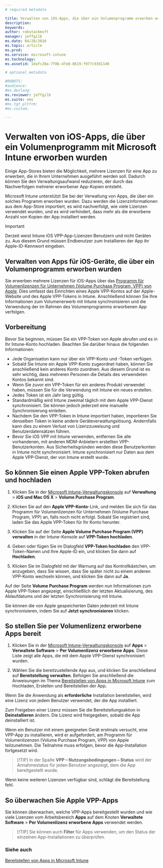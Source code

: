 ```yaml
---
# required metadata

title: Verwalten von iOS-Apps, die über ein Volumenprogramm erworben wurden | Microsoft Intune
description:
keywords:
author: robstackmsft
manager: jeffgilb
ms.date: 04/28/2016
ms.topic: article
ms.prod:
ms.service: microsoft-intune
ms.technology:
ms.assetid: 1dafc28a-7f8b-4fe0-8619-f977c93d1140

# optional metadata

#ROBOTS:
#audience:
#ms.devlang:
ms.reviewer: jeffgilb
ms.suite: ems
#ms.tgt_pltfrm:
#ms.custom:

---
```


# Verwalten von iOS-Apps, die über ein Volumenprogramm mit Microsoft Intune erworben wurden
Einige App-Stores bieten die Möglichkeit, mehrere Lizenzen für eine App zu erwerben, die in Ihrem Unternehmen ausgeführt werden soll. Dadurch können Sie den Verwaltungsaufwand reduzieren, der durch das Nachverfolgen mehrerer erworbener App-Kopien entsteht.

Microsoft Intune unterstützt Sie bei der Verwaltung von Apps, die über ein solches Programm erworben wurden. Dazu werden die Lizenzinformationen aus dem App-Store importiert, es wird nachverfolgt, wie viele Lizenzen verwendet wurden, und es wird verhindert, dass mehr als die erworbene Anzahl von Kopien der App installiert werden.

> [!Important]
> Derzeit weist Intune iOS VPP-App-Lizenzen Benutzern und nicht Geräten zu. Aus diesem Grund müssen Endbenutzer zum Installieren der App ihr Apple-ID-Kennwort eingeben.

## Verwalten von Apps für iOS-Geräte, die über ein Volumenprogramm erworben wurden
Sie erwerben mehrere Lizenzen für iOS-Apps über das [Programm für Volumenlizenzen für Unternehmen (Volume Purchase Program, VPP) von Apple](http://www.apple.com/business/vpp/). Dies umfasst das Einrichten eines Apple VPP-Kontos auf der Apple-Website und des Apple VPP-Tokens in Intune.  Anschließend können Sie Ihre Informationen zum Volumenerwerb mit Intune synchronisieren und die Verwendung der im Rahmen des Volumenprogramms erworbenen App verfolgen.

## Vorbereitung
Bevor Sie beginnen, müssen Sie ein VPP-Token von Apple abrufen und es in Ihr Intune-Konto hochladen. Beachten Sie darüber hinaus die folgenden Informationen:

* Jede Organisation kann nur über ein VPP-Konto und -Token verfügen.
* Sobald Sie Intune ein Apple VPP-Konto zugeordnet haben, können Sie anschließend kein anderes Konto zuordnen. Aus diesem Grund ist es sehr wichtig, dass mehreren Personen die Details des verwendeten Kontos bekannt sind.
* Wenn Sie zuvor ein VPP-Token für ein anderes Produkt verwendet haben, müssen Sie für die Verwendung mit Intune ein neues erstellen.
* Jedes Token ist ein Jahr lang gültig.
* Standardmäßig wird Intune zweimal täglich mit dem Apple VPP-Dienst synchronisiert. Sie können jedoch jederzeit eine manuelle Synchronisierung einleiten.
* Nachdem Sie den VPP-Token in Intune importiert haben, importieren Sie denselben Token in keine andere Geräteverwaltungslösung. Andernfalls kann dies zu einem Verlust von Lizenzzuweisung und Benutzerdatensätzen führen.
* Bevor Sie iOS VPP mit Intune verwenden, entfernen Sie alle vorhandenen, mit anderen MDM-Anbietern erstellten VPP-Benutzerkonten. Aus Sicherheitsgründen werden diese Benutzerkonten in Intune nicht synchronisiert. Intune synchronisiert nur Daten aus dem Apple VPP-Dienst, der von Intune erstellt wurde. 

## So können Sie einen Apple VPP-Token abrufen und hochladen

1.  Klicken Sie in der [Microsoft Intune-Verwaltungskonsole](https://manage.microsoft.com) auf **Verwaltung** &gt; **iOS und Mac OS X** &gt; **Volume Purchase Program**.

2.  Klicken Sie auf den **Apple VPP-Konto**-Link, und melden Sie sich für das Programm für Volumenlizenzen für Unternehmen (Volume Purchase Program, VPP) an, falls noch nicht erfolgt. Sobald Sie registriert sind, laden Sie das Apple VPP-Token für Ihr Konto herunter.

3.  Klicken Sie auf der Seite **Apple Volume Purchase Program (VPP) verwalten** in der Intune-Konsole auf **VPP-Token hochladen**.

4.  Geben oder fügen Sie im Dialogfeld **VPP-Token hochladen** den VPP-Token-Namen und Ihre Apple-ID ein, und klicken Sie dann auf **Hochladen**.

5.  Klicken Sie im Dialogfeld mit der Warnung auf das Kontrollkästchen, um anzugeben, dass Sie wissen, dass Sie später nicht zu einem anderen VPP-Konto wechseln können, und klicken Sie dann auf **Ja**.

Auf der Seite **Volume Purchase Program** werden nun Informationen zum Apple VPP-Token angezeigt, einschließlich der letzten Aktualisierung, des Ablaufdatums und der letzten Synchronisierung mit Intune.

Sie können die von Apple gespeicherten Daten jederzeit mit Intune synchronisieren, indem Sie auf **Jetzt synchronisieren** klicken.

## So stellen Sie per Volumenlizenz erworbene Apps bereit

1.  Klicken Sie in der [Microsoft Intune-Verwaltungskonsole](https://manage.microsoft.com) auf **Apps** &gt; **Verwaltete Software** &gt; **Per Volumenlizenz erworbene Apps**. Diese Liste zeigt alle Apps, die mit dem Apple VPP-Dienst synchronisiert wurden.

2.  Wählen Sie die bereitzustellende App aus, und klicken Sie anschließend auf **Bereitstellung verwalten**. Befolgen Sie anschließend die Anweisungen im Thema [Bereitstellen von Apps in Microsoft Intune](deploy-apps-in-microsoft-intune.md) zum Hochladen, Erstellen und Bereitstellen der App.

Wenn Sie die Anwendung als **erforderliche** Installation bereitstellen, wird eine Lizenz von jedem Benutzer verwendet, der die App installiert.

Zum Freigeben einer Lizenz müssen Sie die Bereitstellungsaktion in **Deinstallieren** ändern. Die Lizenz wird freigegeben, sobald die App deinstalliert ist.

Wenn ein Benutzer mit einem geeigneten Gerät erstmals versucht, eine VPP-App zu installieren, wird er aufgefordert, am Programm für Volumenlizenzen (Volume Purchase Program, VPP) von Apple teilzunehmen. Die Teilnahme muss erfolgen, bevor die App-Installation fortgesetzt wird.

> [!TIP] In der Spalte **VPP – Nutzungsbedingungen – Status** wird der Annahmestatus für jeden Benutzer angezeigt, dem die App bereitgestellt wurde.

Wenn keine weiteren Lizenzen verfügbar sind, schlägt die Bereitstellung fehl.

## So überwachen Sie Apple VPP-Apps
Sie können überwachen, welche VPP-Apps bereitgestellt wurden und wie viele Lizenzen vom Arbeitsbereich **Apps** auf dem Knoten **Verwaltete Software** &gt; **Per Volumenlizenz erworbene Apps** verwendet werden.

> [!TIP] Sie können auch **Filter** für Apps verwenden, um den Status der einzelnen App-Installationen zu überprüfen.

### Siehe auch
[Bereitstellen von Apps in Microsoft Intune](deploy-apps-in-microsoft-intune.md)



<!--HONumber=May16_HO4-->



